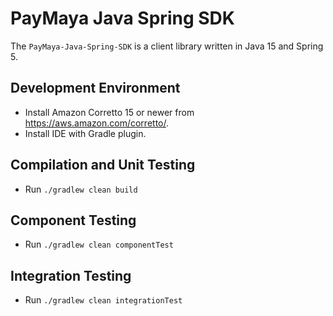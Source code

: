 # PayMaya Java Spring SDK

The `PayMaya-Java-Spring-SDK` is a client library written in Java 15 and Spring 5.

## Development Environment
- Install Amazon Corretto 15 or newer from https://aws.amazon.com/corretto/.
- Install IDE with Gradle plugin.

## Compilation and Unit Testing
- Run `./gradlew clean build`

## Component Testing
- Run `./gradlew clean componentTest`

## Integration Testing
- Run `./gradlew clean integrationTest`
